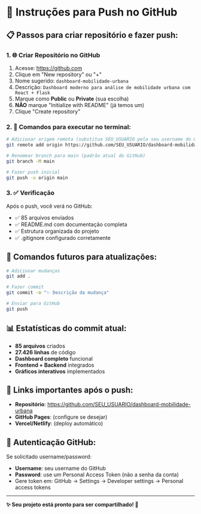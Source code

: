 # 🚀 Instruções para Push no GitHub

## 📋 Passos para criar repositório e fazer push:

### 1. 🌐 Criar Repositório no GitHub
1. Acesse: https://github.com
2. Clique em "New repository" ou "+"
3. Nome sugerido: `dashboard-mobilidade-urbana`
4. Descrição: `Dashboard moderno para análise de mobilidade urbana com React + Flask`
5. Marque como **Public** ou **Private** (sua escolha)
6. **NÃO** marque "Initialize with README" (já temos um)
7. Clique "Create repository"

### 2. 🔗 Comandos para executar no terminal:

```bash
# Adicionar origem remota (substitua SEU_USUARIO pelo seu username do GitHub)
git remote add origin https://github.com/SEU_USUARIO/dashboard-mobilidade-urbana.git

# Renomear branch para main (padrão atual do GitHub)
git branch -M main

# Fazer push inicial
git push -u origin main
```

### 3. ✅ Verificação
Após o push, você verá no GitHub:
- ✅ 85 arquivos enviados
- ✅ README.md com documentação completa
- ✅ Estrutura organizada do projeto
- ✅ .gitignore configurado corretamente

## 🔄 Comandos futuros para atualizações:

```bash
# Adicionar mudanças
git add .

# Fazer commit
git commit -m "✨ Descrição da mudança"

# Enviar para GitHub
git push
```

## 📊 Estatísticas do commit atual:
- **85 arquivos** criados
- **27.426 linhas** de código
- **Dashboard completo** funcional
- **Frontend + Backend** integrados
- **Gráficos interativos** implementados

## 🎯 Links importantes após o push:
- **Repositório**: https://github.com/SEU_USUARIO/dashboard-mobilidade-urbana
- **GitHub Pages**: (configure se desejar)
- **Vercel/Netlify**: (deploy automático)

## 🔐 Autenticação GitHub:
Se solicitado username/password:
- **Username**: seu username do GitHub
- **Password**: use um Personal Access Token (não a senha da conta)
- Gere token em: GitHub → Settings → Developer settings → Personal access tokens

---
**✨ Seu projeto está pronto para ser compartilhado! 🚀**
